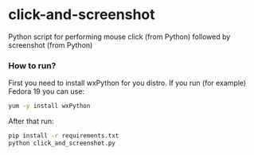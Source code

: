 click-and-screenshot
====================

Python script for performing mouse click (from Python) followed by screenshot (from Python)

### How to run?

First you need to install wxPython for you distro. If you run (for example) Fedora 19 you can use:
```Bash
yum -y install wxPython
```

After that run:

```Bash
pip install -r requirements.txt
python click_and_screenshot.py
```
